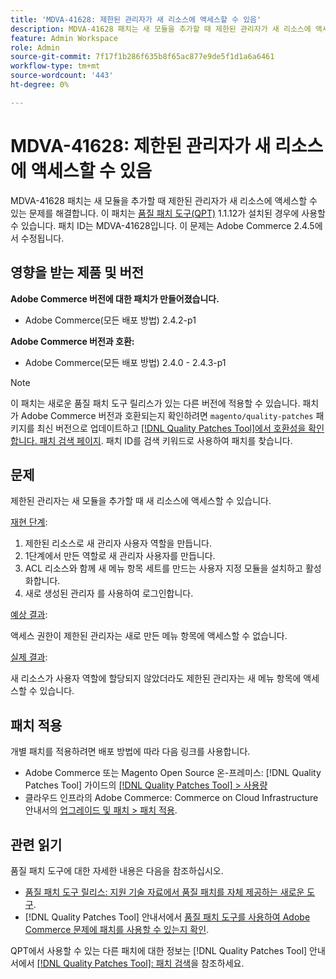 ```yaml
---
title: 'MDVA-41628: 제한된 관리자가 새 리소스에 액세스할 수 있음'
description: MDVA-41628 패치는 새 모듈을 추가할 때 제한된 관리자가 새 리소스에 액세스할 수 있는 문제를 해결합니다. 이 패치는 [Quality Patches Tool (QPT)](https://experienceleague.adobe.com/en/docs/commerce-knowledge-base/kb/announcements/commerce-announcements/magento-quality-patches-released-new-tool-to-self-serve-quality-patches) 1.1.12가 설치된 경우 사용할 수 있습니다. 패치 ID는 MDVA-41628입니다. 이 문제는 Adobe Commerce 2.4.5에서 수정됩니다.
feature: Admin Workspace
role: Admin
source-git-commit: 7f17f1b286f635b8f65ac877e9de5f1d1a6a6461
workflow-type: tm+mt
source-wordcount: '443'
ht-degree: 0%

---
```


# MDVA-41628: 제한된 관리자가 새 리소스에 액세스할 수 있음

MDVA-41628 패치는 새 모듈을 추가할 때 제한된 관리자가 새 리소스에 액세스할 수 있는 문제를 해결합니다. 이 패치는 [품질 패치 도구(QPT)](https://experienceleague.adobe.com/en/docs/commerce-knowledge-base/kb/announcements/commerce-announcements/magento-quality-patches-released-new-tool-to-self-serve-quality-patches) 1.1.12가 설치된 경우에 사용할 수 있습니다. 패치 ID는 MDVA-41628입니다. 이 문제는 Adobe Commerce 2.4.5에서 수정됩니다.

## 영향을 받는 제품 및 버전

**Adobe Commerce 버전에 대한 패치가 만들어졌습니다.**

* Adobe Commerce(모든 배포 방법) 2.4.2-p1

**Adobe Commerce 버전과 호환:**

* Adobe Commerce(모든 배포 방법) 2.4.0 - 2.4.3-p1

>[!NOTE]
>
>이 패치는 새로운 품질 패치 도구 릴리스가 있는 다른 버전에 적용할 수 있습니다. 패치가 Adobe Commerce 버전과 호환되는지 확인하려면 `magento/quality-patches` 패키지를 최신 버전으로 업데이트하고 [[!DNL Quality Patches Tool]에서 호환성을 확인합니다. 패치 검색 페이지](https://experienceleague.adobe.com/en/docs/commerce-knowledge-base/kb/announcements/commerce-announcements/magento-quality-patches-released-new-tool-to-self-serve-quality-patches). 패치 ID를 검색 키워드로 사용하여 패치를 찾습니다.

## 문제

제한된 관리자는 새 모듈을 추가할 때 새 리소스에 액세스할 수 있습니다.

<u>재현 단계</u>:

1. 제한된 리소스로 새 관리자 사용자 역할을 만듭니다.
1. 1단계에서 만든 역할로 새 관리자 사용자를 만듭니다.
1. ACL 리소스와 함께 새 메뉴 항목 세트를 만드는 사용자 지정 모듈을 설치하고 활성화합니다.
1. 새로 생성된 관리자 를 사용하여 로그인합니다.

<u>예상 결과</u>:

액세스 권한이 제한된 관리자는 새로 만든 메뉴 항목에 액세스할 수 없습니다.

<u>실제 결과</u>:

새 리소스가 사용자 역할에 할당되지 않았더라도 제한된 관리자는 새 메뉴 항목에 액세스할 수 있습니다.

## 패치 적용

개별 패치를 적용하려면 배포 방법에 따라 다음 링크를 사용합니다.

* Adobe Commerce 또는 Magento Open Source 온-프레미스: [!DNL Quality Patches Tool] 가이드의 [[!DNL Quality Patches Tool] > 사용량](/help/tools/quality-patches-tool/usage.md)
* 클라우드 인프라의 Adobe Commerce: Commerce on Cloud Infrastructure 안내서의 [업그레이드 및 패치 > 패치 적용](https://experienceleague.adobe.com/docs/commerce-cloud-service/user-guide/develop/upgrade/apply-patches.html).

## 관련 읽기

품질 패치 도구에 대한 자세한 내용은 다음을 참조하십시오.

* [품질 패치 도구 릴리스: 지원 기술 자료에서 품질 패치를 자체 제공하는 새로운 도구](https://experienceleague.adobe.com/en/docs/commerce-knowledge-base/kb/announcements/commerce-announcements/magento-quality-patches-released-new-tool-to-self-serve-quality-patches).
* [!DNL Quality Patches Tool] 안내서에서 [품질 패치 도구를 사용하여 Adobe Commerce 문제에 패치를 사용할 수 있는지 확인](/help/tools/quality-patches-tool/patches-available-in-qpt/check-patch-for-magento-issue-with-magento-quality-patches.md).

QPT에서 사용할 수 있는 다른 패치에 대한 정보는 [!DNL Quality Patches Tool] 안내서에서 [[!DNL Quality Patches Tool]: 패치 검색](https://experienceleague.adobe.com/tools/commerce-quality-patches/index.html)을 참조하세요.
